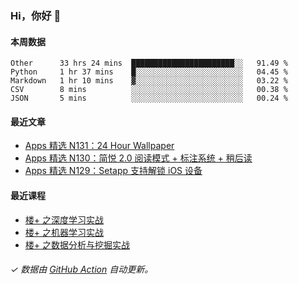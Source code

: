 ### Hi，你好 👋

#### 本周数据

<!--START_SECTION:waka-->
```text
Other      33 hrs 24 mins  ███████████████████████░░   91.49 % 
Python     1 hr 37 mins    █░░░░░░░░░░░░░░░░░░░░░░░░   04.45 % 
Markdown   1 hr 10 mins    ▓░░░░░░░░░░░░░░░░░░░░░░░░   03.22 % 
CSV        8 mins          ░░░░░░░░░░░░░░░░░░░░░░░░░   00.38 % 
JSON       5 mins          ░░░░░░░░░░░░░░░░░░░░░░░░░   00.24 % 
```
<!--END_SECTION:waka-->

#### 最近文章

<!-- BLOG:START -->
- [Apps 精选 N131：24 Hour Wallpaper](http://huhuhang.com/post/product-hunt/product-hunt-n131)
- [Apps 精选 N130：简悦 2.0 阅读模式 + 标注系统 + 稍后读](http://huhuhang.com/post/product-hunt/product-hunt-n130)
- [Apps 精选 N129：Setapp 支持解锁 iOS 设备](http://huhuhang.com/post/product-hunt/product-hunt-n129)
<!-- BLOG:END -->

#### 最近课程

<!-- SYL:START -->
- [楼+ 之深度学习实战](https://lanqiao.cn/courses/2617)
- [楼+ 之机器学习实战](https://lanqiao.cn/courses/2616)
- [楼+ 之数据分析与挖掘实战](https://lanqiao.cn/courses/2615)
<!-- SYL:END -->

###### ✓ 数据由 [GitHub Action](https://github.com/huhuhang/huhuhang/actions) 自动更新。
